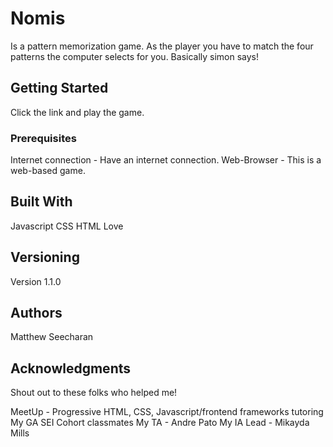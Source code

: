 # Nomis

Is a pattern memorization game. As the player you have to match the four patterns the computer selects for you. Basically simon says!

## Getting Started
Click the link and play the game.

### Prerequisites
Internet connection - Have an internet connection.
Web-Browser - This is a web-based game.


## Built With
Javascript
CSS
HTML
Love

## Versioning

Version 1.1.0

## Authors

Matthew Seecharan


## Acknowledgments
Shout out to these folks who helped me!

MeetUp - Progressive HTML, CSS, Javascript/frontend frameworks tutoring
My GA SEI Cohort classmates
My TA - Andre Pato
My IA Lead - Mikayda Mills
